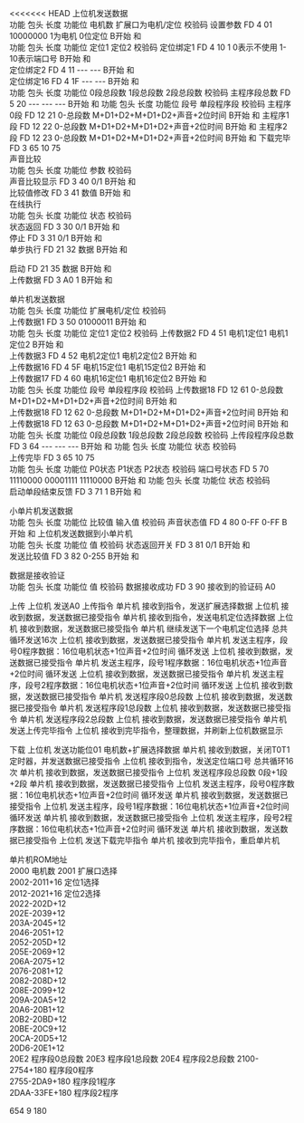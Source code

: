 <<<<<<< HEAD
上位机发送数据							
功能	包头	长度	功能位	电机数	扩展口为电机/定位	校验码	
设置参数	FD	4	01		10000000 1为电机 0位定位	B开始 和	
功能	包头	长度	功能位	定位1	定位2	校验码	
定位绑定1	FD	4	10	1	0表示不使用 1-10表示端口号	B开始 和	
定位绑定2	FD	4	11	---	---	B开始 和	
定位绑定16	FD	4	1F	---	---	B开始 和	
功能	包头	长度	功能位	0段总段数	1段总段数	2段总段数	校验码
主程序段总数	FD	5	20	---	---	---	B开始 和
功能	包头	长度	功能位	段号	单段程序段		校验码
主程序0段	FD	12	21	0-总段数	M+D1+D2+M+D1+D2+声音+2位时间		B开始 和
主程序1段	FD	12	22	0-总段数	M+D1+D2+M+D1+D2+声音+2位时间		B开始 和
主程序2段	FD	12	23	0-总段数	M+D1+D2+M+D1+D2+声音+2位时间		B开始 和
下载完毕	FD	3	65	10	75		
声音比较							
功能	包头	长度	功能位	参数	校验码		
声音比较显示	FD	3	40	0/1	B开始 和		
比较值修改	FD	3	41	数值	B开始 和		
在线执行							
功能	包头	长度	功能位	状态	校验码		
状态返回	FD	3	30	0/1	B开始 和		
停止	FD	3	31	0/1	B开始 和		
单步执行	FD	21	32	数据	B开始 和		
							
启动	FD	21	35	数据	B开始 和		
上传数据	FD	3	A0	1	B开始 和		

单片机发送数据							
功能	包头	长度	功能位	扩展电机/定位	校验码		
上传数据1	FD	3	50	01000011	B开始 和		
功能	包头	长度	功能位	定位1	定位2	校验码	
上传数据2	FD	4	51	电机1定位1	电机1定位2	B开始 和	
上传数据3	FD	4	52	电机2定位1	电机2定位2	B开始 和	
上传数据16	FD	4	5F	电机15定位1	电机15定位2	B开始 和	
上传数据17	FD	4	60	电机16定位1	电机16定位2	B开始 和	
功能	包头	长度	功能位	段号	单段程序段	校验码	
上传数据18	FD	12	61	0-总段数	M+D1+D2+M+D1+D2+声音+2位时间	B开始 和	
上传数据18	FD	12	62	0-总段数	M+D1+D2+M+D1+D2+声音+2位时间	B开始 和	
上传数据18	FD	12	63	0-总段数	M+D1+D2+M+D1+D2+声音+2位时间	B开始 和	
功能	包头	长度	功能位	0段总段数	1段总段数	2段总段数	校验码
上传段程序段总数	FD	3	64	---	---	---	B开始 和
功能	包头	长度	功能位	状态	校验码		
上传完毕	FD	3	65	10	75		
功能	包头	长度	功能位	P0状态	P1状态	P2状态	校验码
端口号状态	FD	5	70	11110000	00001111	11110000	B开始 和
功能	包头	长度	功能位	状态	校验码		
启动单段结束反馈	FD	3	71	1	B开始 和		

小单片机发送数据						
功能	包头	长度	功能位	比较值	输入值	校验码
声音状态值	FD	4	80	0-FF	0-FF	B开始 和
上位机发送数据到小单片机						
功能	包头	长度	功能位	值	校验码	
状态返回开关	FD	3	81	0/1	B开始 和	
发送比较值	FD	3	82	0-255	B开始 和	
						
数据是接收验证						
功能	包头	长度	功能位	值	校验码	
数据接收成功	FD	3	90	接收到的验证码	A0	

上传	上位机	发送A0 上传指令
	单片机	接收到指令，发送扩展选择数据
	上位机	接收到数据，发送数据已接受指令
	单片机	接收到指令，发送电机定位选择数据
	上位机	接收到数据，发送数据已接受指令
	单片机	继续发送下一个电机定位选择   总共循环发送16次
	上位机	接收到数据，发送数据已接受指令
	单片机	发送主程序，段号0程序数据：16位电机状态+1位声音+2位时间 循环发送
	上位机	接收到数据，发送数据已接受指令
	单片机	发送主程序，段号1程序数据：16位电机状态+1位声音+2位时间 循环发送
	上位机	接收到数据，发送数据已接受指令
	单片机	发送主程序，段号2程序数据：16位电机状态+1位声音+2位时间 循环发送
	上位机	接收到数据，发送数据已接受指令
	单片机	发送程序段0总段数
	上位机	接收到数据，发送数据已接受指令
	单片机	发送程序段1总段数
	上位机	接收到数据，发送数据已接受指令
	单片机	发送程序段2总段数
	上位机	接收到数据，发送数据已接受指令
	单片机	发送上传完毕指令
	上位机	接收到完毕指令，整理数据，并刷新上位机数据显示
		
下载	上位机	发送功能位01 电机数+扩展选择数据
	单片机	接收到数据，关闭T0T1定时器，并发送数据已接受指令
	上位机	接收到指令，发送定位端口号 总共循环16次
	单片机	接收到数据，发送数据已接受指令
	上位机	发送程序段总段数 0段+1段+2段
	单片机	接收到数据，发送数据已接受指令
	上位机	发送主程序，段号0程序数据：16位电机状态+1位声音+2位时间 循环发送
	单片机	接收到数据，发送数据已接受指令
	上位机	发送主程序，段号1程序数据：16位电机状态+1位声音+2位时间 循环发送
	单片机	接收到数据，发送数据已接受指令
	上位机	发送主程序，段号2程序数据：16位电机状态+1位声音+2位时间 循环发送
	单片机	接收到数据，发送数据已接受指令
	上位机	发送下载完毕指令
	单片机	接收到完毕指令，重启单片机
		
单片机ROM地址		
2000	电机数	
2001	扩展口选择	
2002-2011+16	定位1选择	
2012-2021+16	定位2选择	
2022-202D+12		
202E-2039+12		
203A-2045+12		
2046-2051+12		
2052-205D+12		
205E-2069+12		
206A-2075+12		
2076-2081+12		
2082-208D+12		
208E-2099+12		
209A-20A5+12		
20A6-20B1+12		
20B2-20BD+12		
20BE-20C9+12		
20CA-20D5+12		
20D6-20E1+12		
20E2	程序段0总段数	
20E3	程序段1总段数	
20E4	程序段2总段数	
2100-2754+180	程序段0程序	
2755-2DA9+180	程序段1程序	
2DAA-33FE+180	程序段2程序	

654
9
180

